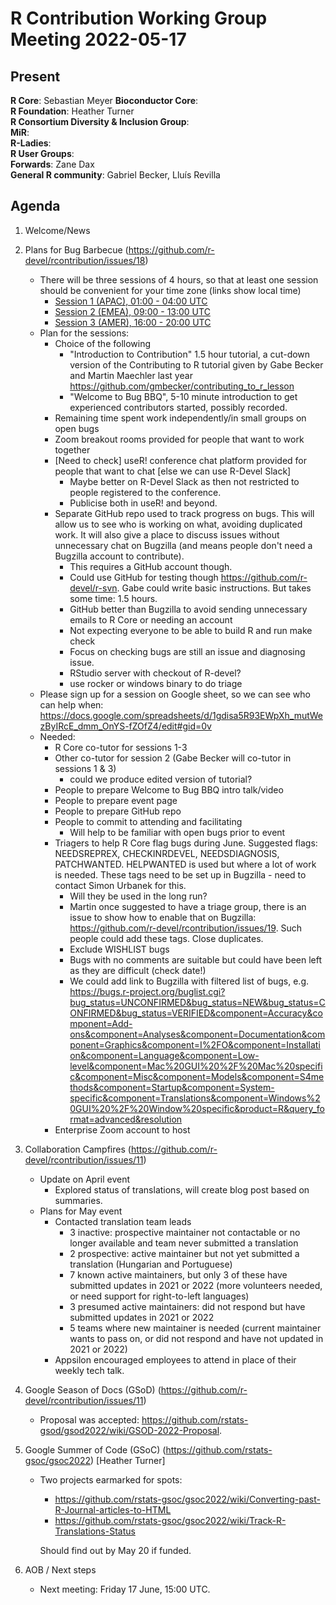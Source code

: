 # R Contribution Working Group Meeting 2022-05-17

## Present

**R Core**: Sebastian Meyer 
**Bioconductor Core**:  
**R Foundation**: Heather Turner  
**R Consortium Diversity & Inclusion Group**:   
**MiR**:   
**R-Ladies**:   
**R User Groups**:    
**Forwards**: Zane Dax  
**General R community**: Gabriel Becker, Lluís Revilla  

## Agenda

1. Welcome/News

2. Plans for Bug Barbecue (https://github.com/r-devel/rcontribution/issues/18)
    - There will be three sessions of 4 hours, so that at least one session should be convenient for your time zone (links show local time)
        - [Session 1 (APAC), 01:00  - 04:00 UTC](https://www.timeanddate.com/worldclock/fixedtime.html?msg=Bug+BBQ+Session+1&iso=20220624T01&p1=%3A&ah=4)
        - [Session 2 (EMEA), 09:00 - 13:00 UTC](https://www.timeanddate.com/worldclock/fixedtime.html?msg=Bug+BBQ+Session+2&iso=20220624T09&p1=%3A&ah=4)
        - [Session 3 (AMER), 16:00 - 20:00 UTC](https://www.timeanddate.com/worldclock/fixedtime.html?msg=Bug+BBQ+Session+3&iso=20220624T16&p1=%3A&ah=4)
    - Plan for the sessions:
        - Choice of the following
            - "Introduction to Contribution" 1.5 hour tutorial, a cut-down version of the Contributing to R tutorial given by Gabe Becker and Martin Maechler last year https://github.com/gmbecker/contributing_to_r_lesson
            - "Welcome to Bug BBQ", 5-10 minute introduction to get experienced contributors started, possibly recorded.
        - Remaining time spent work independently/in small groups on open bugs
        - Zoom breakout rooms provided for people that want to work together
        - [Need to check] useR! conference chat platform provided for people that want to chat [else we can use R-Devel Slack]
            - Maybe better on R-Devel Slack as then not restricted to people registered to the conference.
            - Publicise both in useR! and beyond.
        - Separate GitHub repo used to track progress on bugs. This will allow us to see who is working on what, avoiding duplicated work. It will also give a place to discuss issues without unnecessary chat on Bugzilla (and means people don't need a Bugzilla account to contribute).
            - This requires a GitHub account though. 
            - Could use GitHub for testing though https://github.com/r-devel/r-svn. Gabe could write basic instructions. But takes some time: 1.5 hours.
            - GitHub better than Bugzilla to avoid sending unnecessary emails to R Core or needing an account
            - Not expecting everyone to be able to build R and run make check
            - Focus on checking bugs are still an issue and diagnosing issue.
            - RStudio server with checkout of R-devel?
            - use rocker or windows binary to do triage
    - Please sign up for a session on Google sheet, so we can see who can help when: https://docs.google.com/spreadsheets/d/1gdisa5R93EWpXh_mutWezByIRcE_dmm_OnYS-fZOfZ4/edit#gid=0v
    - Needed:
        - R Core co-tutor for sessions 1-3
        - Other co-tutor for session 2 (Gabe Becker will co-tutor in sessions 1 & 3)
            - could we produce edited version of tutorial?
        - People to prepare Welcome to Bug BBQ intro talk/video
        - People to prepare event page
        - People to prepare GitHub repo
        - People to commit to attending and facilitating
            - Will help to be familiar with open bugs prior to event
        - Triagers to help R Core flag bugs during June. Suggested flags: NEEDSREPREX, CHECKINRDEVEL, NEEDSDIAGNOSIS, PATCHWANTED. HELPWANTED is used but where a lot of work is needed. These tags need to be set up in Bugzilla - need to contact Simon Urbanek for this.
            - Will they be used in the long run?
            - Martin once suggested to have a triage group, there is an issue to show how to enable that on Bugzilla: https://github.com/r-devel/rcontribution/issues/19. Such people could add these tags. Close duplicates. 
            - Exclude WISHLIST bugs
            - Bugs with no comments are suitable but could have been left as they are difficult (check date!)
            - We could add link to Bugzilla with filtered list of bugs, e.g.  https://bugs.r-project.org/buglist.cgi?bug_status=UNCONFIRMED&bug_status=NEW&bug_status=CONFIRMED&bug_status=VERIFIED&component=Accuracy&component=Add-ons&component=Analyses&component=Documentation&component=Graphics&component=I%2FO&component=Installation&component=Language&component=Low-level&component=Mac%20GUI%20%2F%20Mac%20specific&component=Misc&component=Models&component=S4methods&component=Startup&component=System-specific&component=Translations&component=Windows%20GUI%20%2F%20Window%20specific&product=R&query_format=advanced&resolution
        - Enterprise Zoom account to host

3. Collaboration Campfires (https://github.com/r-devel/rcontribution/issues/11)
    - Update on April event
        - Explored status of translations, will create blog post based on summaries.
    - Plans for May event
        - Contacted translation team leads
            - 3 inactive: prospective maintainer not contactable or no longer available and team never submitted a translation
            - 2 prospective: active maintainer but not yet submitted a translation (Hungarian and Portuguese)
            - 7 known active maintainers, but only 3 of these have submitted updates in 2021 or 2022 (more volunteers needed, or need support for right-to-left languages)
            - 3 presumed active maintainers: did not respond but have submitted updates in 2021 or 2022 
            - 5 teams where new maintainer is needed (current maintainer wants to pass on, or did not respond and have not updated in 2021 or 2022)
        - Appsilon encouraged employees to attend in place of their weekly tech talk.

4. Google Season of Docs (GSoD) (https://github.com/r-devel/rcontribution/issues/11) 
    - Proposal was accepted: https://github.com/rstats-gsod/gsod2022/wiki/GSOD-2022-Proposal.
    
5. Google Summer of Code (GSoC) (https://github.com/rstats-gsoc/gsoc2022) [Heather Turner]
    - Two projects earmarked for spots:
        - https://github.com/rstats-gsoc/gsoc2022/wiki/Converting-past-R-Journal-articles-to-HTML
        - https://github.com/rstats-gsoc/gsoc2022/wiki/Track-R-Translations-Status
        
      Should find out by May 20 if funded.

6. AOB / Next steps
    - Next meeting: Friday 17 June, 15:00 UTC.
